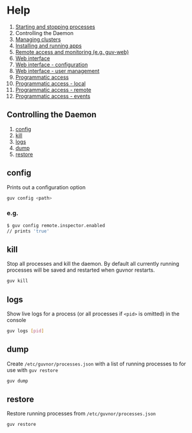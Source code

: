 # Help

1. [Starting and stopping processes](processes.md)
1. Controlling the Daemon
1. [Managing clusters](clusters.md)
1. [Installing and running apps](apps.md)
1. [Remote access and monitoring (e.g. guv-web)](remote.md)
1. [Web interface](web.md)
1. [Web interface - configuration](web-config.md)
1. [Web interface - user management](web-users.md)
1. [Programmatic access](programmatic-access.md)
1. [Programmatic access - local](programmatic-access-local.md)
1. [Programmatic access - remote](programmatic-access-remote.md)
1. [Programmatic access - events](programmatic-access-events.md)

## Controlling the Daemon

1. [config](#config)
1. [kill](#kill)
1. [logs](#logs)
1. [dump](#dump)
1. [restore](#restore)

## config

Prints out a configuration option

```sh
guv config <path>
```

### e.g.

```sh
$ guv config remote.inspector.enabled
// prints 'true'
```

## kill

Stop all processes and kill the daemon.  By default all currently running processes will be saved and restarted when guvnor restarts.

```sh
guv kill
```

## logs

Show live logs for a process (or all processes if `<pid>` is omitted) in the console

```sh
guv logs [pid]
```

## dump

Create `/etc/guvnor/processes.json` with a list of running processes to for use with `guv restore`

```sh
guv dump
```

## restore

Restore running processes from `/etc/guvnor/processes.json`

```sh
guv restore
```
